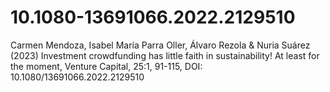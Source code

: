 # 10.1080-13691066.2022.2129510
Carmen Mendoza, Isabel María Parra Oller, Álvaro Rezola &amp; Nuria Suárez (2023) Investment crowdfunding has little faith in sustainability! At least for the moment, Venture Capital, 25:1, 91-115, DOI: 10.1080/13691066.2022.2129510

